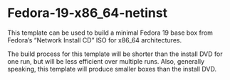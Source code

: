 Fedora-19-x86_64-netinst
========================

This template can be used to build a minimal Fedora 19 base box from Fedora’s
“Network Install CD” ISO for x86_64 architectures.

The build process for this template will be shorter than the install DVD for
one run, but will be less efficient over multiple runs.  Also, generally
speaking, this template will produce smaller boxes than the install DVD.
